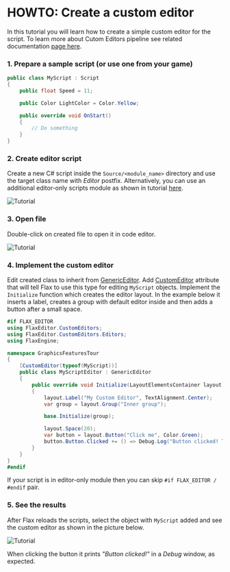 # HOWTO: Create a custom editor

In this tutorial you will learn how to create a simple custom editor for the script. To learn more about Cutom Editors pipeline see related documentation [page here](../custom-editors/index.md).

### 1. Prepare a sample script (or use one from your game)

```cs
public class MyScript : Script
{
    public float Speed = 11;

    public Color LightColor = Color.Yellow;

    public override void OnStart()
    {
        // Do something
    }
}
```

### 2. Create editor script

Create a new C# script inside the `Source/<module_name>` directory and use the target class name with *Editor* postfix. Alternatively, you can use an additional editor-only scripts module as shown in tutorial [here](add-scripts-module.md).

![Tutorial](media/custom-editor-tutorial-2.jpg)

### 3. Open file

Double-click on created file to open it in code editor.

![Tutorial](media/custom-editor-tutorial-3.jpg)

### 4. Implement the custom editor

Edit created class to inherit from [GenericEditor](https://docs.flaxengine.com/api/FlaxEditor.CustomEditors.Editors.GenericEditor.html). Add [CustomEditor](https://docs.flaxengine.com/api/FlaxEngine.CustomEditorAttribute.html) attribute that will tell Flax to use this type for editing `MyScript` objects. Implement the `Initialize` function which creates the editor layout. In the example below it inserts a label, creates a group with default editor inside and then adds a button after a small space.

```cs
#if FLAX_EDITOR
using FlaxEditor.CustomEditors;
using FlaxEditor.CustomEditors.Editors;
using FlaxEngine;

namespace GraphicsFeaturesTour
{
    [CustomEditor(typeof(MyScript))]
    public class MyScriptEditor : GenericEditor
    {
        public override void Initialize(LayoutElementsContainer layout)
        {
            layout.Label("My Custom Editor", TextAlignment.Center);
            var group = layout.Group("Inner group");

            base.Initialize(group);

            layout.Space(20);
            var button = layout.Button("Click me", Color.Green);
            button.Button.Clicked += () => Debug.Log("Button clicked! The speed is " + (IsSingleObject ? (Values[0] as MyScript).Speed : ""));
        }
    }
}
#endif
```

If your script is in editor-only module then you can skip `#if FLAX_EDITOR / #endif` pair.

### 5. See the results

After Flax reloads the scripts, select the object with `MyScript` added and see the custom editor as shown in the picture below.

![Tutorial](media/custom-editor-tutorial-4.jpg)

When clicking the button it prints *"Button clicked!"* in a *Debug* window, as expected.

